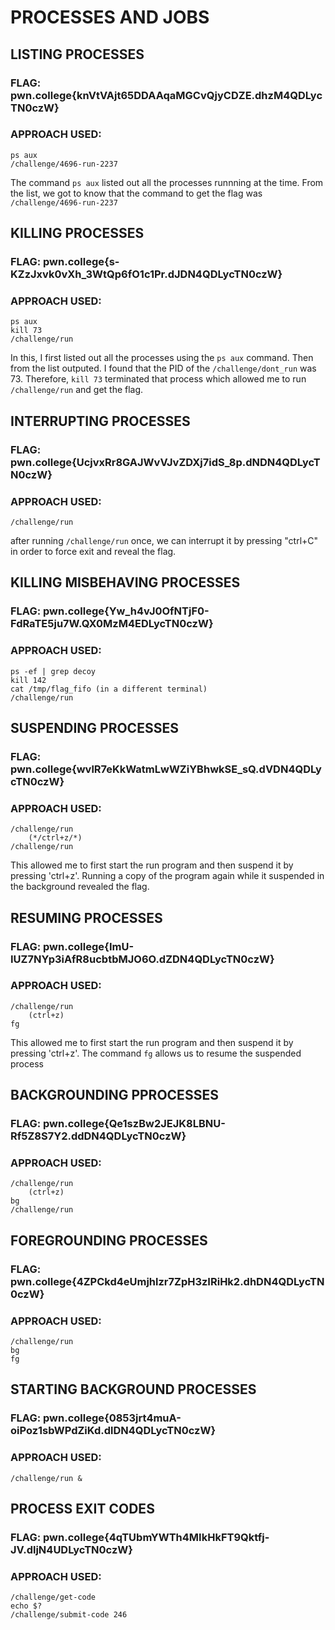 # PROCESSES AND JOBS

## LISTING PROCESSES
### FLAG: pwn.college{knVtVAjt65DDAAqaMGCvQjyCDZE.dhzM4QDLycTN0czW}
### APPROACH USED:
````
ps aux
/challenge/4696-run-2237
````
The command `ps aux` listed out all the processes runnning at the time. From the list, we got to know that the command to get the flag was `/challenge/4696-run-2237`

## KILLING PROCESSES
### FLAG: pwn.college{s-KZzJxvk0vXh_3WtQp6fO1c1Pr.dJDN4QDLycTN0czW}
### APPROACH USED:
````
ps aux
kill 73
/challenge/run
````
In this, I first listed out all the processes using the `ps aux` command. Then from the list outputed. I found that the PID of the `/challenge/dont_run` was 73. Therefore, `kill 73` terminated that process which allowed me to run `/challenge/run` and get the flag.

## INTERRUPTING PROCESSES
### FLAG: pwn.college{UcjvxRr8GAJWvVJvZDXj7idS_8p.dNDN4QDLycTN0czW}
### APPROACH USED:
````
/challenge/run
````
after running `/challenge/run` once, we can interrupt it by pressing "ctrl+C" in order to force exit and reveal the flag.

## KILLING MISBEHAVING PROCESSES
### FLAG: pwn.college{Yw_h4vJ0OfNTjF0-FdRaTE5ju7W.QX0MzM4EDLycTN0czW}
### APPROACH USED:
```
ps -ef | grep decoy
kill 142
cat /tmp/flag_fifo (in a different terminal)
/challenge/run
```

## SUSPENDING PROCESSES
### FLAG: pwn.college{wvlR7eKkWatmLwWZiYBhwkSE_sQ.dVDN4QDLycTN0czW}
### APPROACH USED:
````
/challenge/run
    (*/ctrl+z/*)
/challenge/run
````
This allowed me to first start the run program and then suspend it by pressing 'ctrl+z'. Running a copy of the program again while it suspended in the background revealed the flag.

## RESUMING PROCESSES
### FLAG: pwn.college{ImU-IUZ7NYp3iAfR8ucbtbMJO6O.dZDN4QDLycTN0czW}
### APPROACH USED:
````
/challenge/run
    (ctrl+z)
fg
````
This allowed me to first start the run program and then suspend it by pressing 'ctrl+z'. The command `fg` allows us to resume the suspended process

## BACKGROUNDING PPROCESSES
### FLAG: pwn.college{Qe1szBw2JEJK8LBNU-Rf5Z8S7Y2.ddDN4QDLycTN0czW}
### APPROACH USED:
````
/challenge/run
    (ctrl+z)
bg
/challenge/run
````

## FOREGROUNDING PROCESSES
### FLAG: pwn.college{4ZPCkd4eUmjhlzr7ZpH3zIRiHk2.dhDN4QDLycTN0czW}
### APPROACH USED:
````
/challenge/run
bg
fg
````

## STARTING BACKGROUND PROCESSES
### FLAG: pwn.college{0853jrt4muA-oiPoz1sbWPdZiKd.dlDN4QDLycTN0czW}
### APPROACH USED: 
````
/challenge/run &
````

## PROCESS EXIT CODES
### FLAG: pwn.college{4qTUbmYWTh4MIkHkFT9Qktfj-JV.dljN4UDLycTN0czW}
### APPROACH USED:
````
/challenge/get-code
echo $?
/challenge/submit-code 246
````
